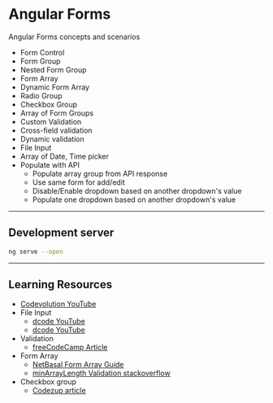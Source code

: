 # Angular Forms

Angular Forms concepts and scenarios

- Form Control
- Form Group
- Nested Form Group
- Form Array
- Dynamic Form Array
- Radio Group
- Checkbox Group
- Array of Form Groups
- Custom Validation
- Cross-field validation
- Dynamic validation
- File Input
- Array of Date, Time picker
- Populate with API
  - Populate array group from API response
  - Use same form for add/edit
  - Disable/Enable dropdown based on another dropdown's value
  - Populate one dropdown based on another dropdown's value

---

## Development server

```bash
ng serve --open
```

---

## Learning Resources

- [Codevolution YouTube](https://www.youtube.com/playlist?list=PLC3y8-rFHvwhwL-XH04cHOpJnkgRKykFi)
- File Input
  - [dcode YouTube](https://www.youtube.com/watch?v=VElnT8EoEEM)
  - [dcode YouTube](https://www.youtube.com/watch?v=T3PDgtliezo)
- Validation
  - [freeCodeCamp Article](https://www.freecodecamp.org/news/how-to-validate-angular-reactive-forms/)
- Form Array
  - [NetBasal Form Array Guide](https://netbasal.com/angular-reactive-forms-the-ultimate-guide-to-formarray-3adbe6b0b61a)
  - [minArrayLength Validation stackoverflow](https://stackoverflow.com/questions/42184800/how-to-validate-formarray-length-in-angular2)
- Checkbox group
  - [Codezup article](https://codezup.com/angular-9-10-checkbox-and-multi-checkboxes-example/)